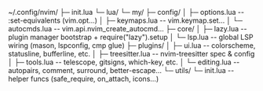 ~/.config/nvim/
├─ init.lua
└─ lua/
   └─ my/
      ├─ config/
      │  ├─ options.lua        -- :set-equivalents (vim.opt…)
      │  ├─ keymaps.lua        -- vim.keymap.set…
      │  └─ autocmds.lua       -- vim.api.nvim_create_autocmd…
      ├─ core/
      │  ├─ lazy.lua           -- plugin manager bootstrap + require("lazy").setup
      │  └─ lsp.lua            -- global LSP wiring (mason, lspconfig, cmp glue)
      ├─ plugins/
      │  ├─ ui.lua             -- colorscheme, statusline, bufferline, etc.
      │  ├─ treesitter.lua     -- nvim-treesitter spec & config
      │  ├─ tools.lua          -- telescope, gitsigns, which-key, etc.
      │  └─ editing.lua        -- autopairs, comment, surround, better-escape…
      └─ utils/
         └─ init.lua           -- helper funcs (safe_require, on_attach, icons…)
